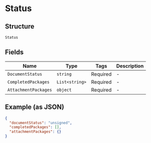 
# Status

## Structure

`Status`

## Fields

| Name | Type | Tags | Description |
|  --- | --- | --- | --- |
| `DocumentStatus` | `string` | Required | - |
| `CompletedPackages` | `List<string>` | Required | - |
| `AttachmentPackages` | `object` | Required | - |

## Example (as JSON)

```json
{
  "documentStatus": "unsigned",
  "completedPackages": [],
  "attachmentPackages": {}
}
```


